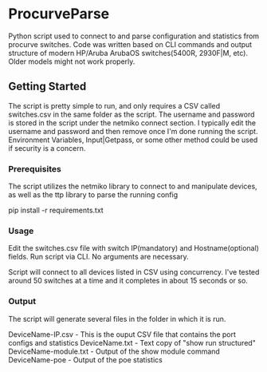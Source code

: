 # ProcurveParse

Python script used to connect to and parse configuration and statistics from procurve switches.
Code was written based on CLI commands and output structure of modern HP/Aruba ArubaOS switches(5400R, 2930F|M, etc).  Older models might not work properly.

## Getting Started

The script is pretty simple to run, and only requires a CSV called switches.csv in the same folder as the script.
The username and password is stored in the script under the netmiko connect section.  I typically edit the username and password and then remove once I'm done running the script.
Environment Variables, Input|Getpass, or some other method could be used if security is a concern.

### Prerequisites

The script utilizes the netmiko library to connect to and manipulate devices, as well as the ttp library to parse the running config

pip install -r requirements.txt


### Usage

Edit the switches.csv file with switch IP(mandatory) and Hostname(optional) fields.
Run script via CLI.  No arguments are necessary.

Script will connect to all devices listed in CSV using concurrency.  I've tested around 50 switches at a time and it completes in about 15 seconds or so.

### Output

The script will generate several files in the folder in which it is run.

DeviceName-IP.csv - This is the ouput CSV file that contains the port configs and statistics
DeviceName.txt - Text copy of "show run structured"
DeviceName-module.txt - Output of the show module command
DeviceName-poe - Output of the poe statistics

